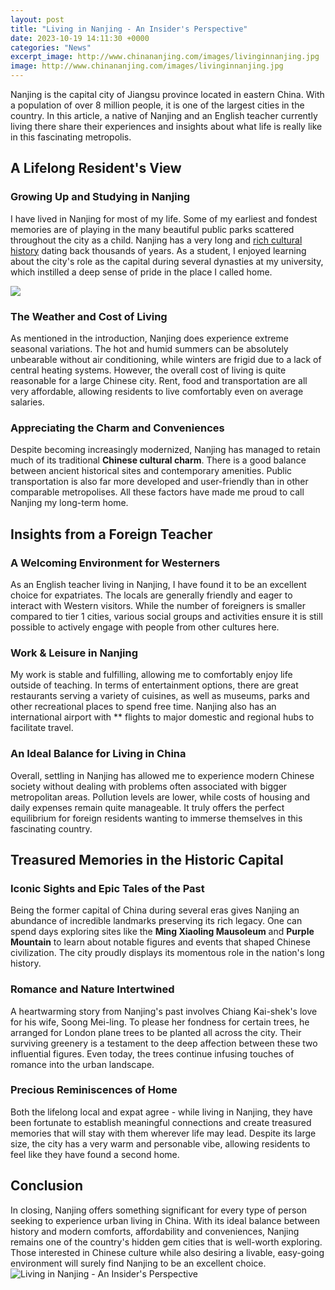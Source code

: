 ```yaml
---
layout: post
title: "Living in Nanjing - An Insider's Perspective"
date: 2023-10-19 14:11:30 +0000
categories: "News"
excerpt_image: http://www.chinananjing.com/images/livinginnanjing.jpg
image: http://www.chinananjing.com/images/livinginnanjing.jpg
---
```


Nanjing is the capital city of Jiangsu province located in eastern China. With a population of over 8 million people, it is one of the largest cities in the country. In this article, a native of Nanjing and an English teacher currently living there share their experiences and insights about what life is really like in this fascinating metropolis.
## A Lifelong Resident's View 
### Growing Up and Studying in Nanjing
I have lived in Nanjing for most of my life. Some of my earliest and fondest memories are of playing in the many beautiful public parks scattered throughout the city as a child. Nanjing has a very long and [rich cultural history](https://travelokla.github.io/2024-01-07-un-voyage-m-xe9morable-dans-la-jungle-guat-xe9malt-xe8que/) dating back thousands of years. As a student, I enjoyed learning about the city's role as the capital during several dynasties at my university, which instilled a deep sense of pride in the place I called home.

![](https://studycli.org/wp-content/uploads/2020/01/Nanjing-China-City-Wall.jpg)
### The Weather and Cost of Living
As mentioned in the introduction, Nanjing does experience extreme seasonal variations. The hot and humid summers can be absolutely unbearable without air conditioning, while winters are frigid due to a lack of central heating systems. However, the overall cost of living is quite reasonable for a large Chinese city. Rent, food and transportation are all very affordable, allowing residents to live comfortably even on average salaries. 
### Appreciating the Charm and Conveniences 
Despite becoming increasingly modernized, Nanjing has managed to retain much of its traditional **Chinese cultural charm**. There is a good balance between ancient historical sites and contemporary amenities. Public transportation is also far more developed and user-friendly than in other comparable metropolises. All these factors have made me proud to call Nanjing my long-term home.
## Insights from a Foreign Teacher 
### A Welcoming Environment for Westerners
As an English teacher living in Nanjing, I have found it to be an excellent choice for expatriates. The locals are generally friendly and eager to interact with Western visitors. While the number of foreigners is smaller compared to tier 1 cities, various social groups and activities ensure it is still possible to actively engage with people from other cultures here.
### Work & Leisure in Nanjing  
My work is stable and fulfilling, allowing me to comfortably enjoy life outside of teaching. In terms of entertainment options, there are great restaurants serving a variety of cuisines, as well as museums, parks and other recreational places to spend free time. Nanjing also has an international airport with ** flights to major domestic and regional hubs to facilitate travel.
### An Ideal Balance for Living in China
Overall, settling in Nanjing has allowed me to experience modern Chinese society without dealing with problems often associated with bigger metropolitan areas. Pollution levels are lower, while costs of housing and daily expenses remain quite manageable. It truly offers the perfect equilibrium for foreign residents wanting to immerse themselves in this fascinating country.
## Treasured Memories in the Historic Capital
### Iconic Sights and Epic Tales of the Past
Being the former capital of China during several eras gives Nanjing an abundance of incredible landmarks preserving its rich legacy. One can spend days exploring sites like the **Ming Xiaoling Mausoleum** and **Purple Mountain** to learn about notable figures and events that shaped Chinese civilization. The city proudly displays its momentous role in the nation's long history. 
### Romance and Nature Intertwined
A heartwarming story from Nanjing's past involves Chiang Kai-shek's love for his wife, Soong Mei-ling. To please her fondness for certain trees, he arranged for London plane trees to be planted all across the city. Their surviving greenery is a testament to the deep affection between these two influential figures. Even today, the trees continue infusing touches of romance into the urban landscape.
### Precious Reminiscences of Home 
Both the lifelong local and expat agree - while living in Nanjing, they have been fortunate to establish meaningful connections and create treasured memories that will stay with them wherever life may lead. Despite its large size, the city has a very warm and personable vibe, allowing residents to feel like they have found a second home.
## Conclusion
In closing, Nanjing offers something significant for every type of person seeking to experience urban living in China. With its ideal balance between history and modern comforts, affordability and conveniences, Nanjing remains one of the country's hidden gem cities that is well-worth exploring. Those interested in Chinese culture while also desiring a livable, easy-going environment will surely find Nanjing to be an excellent choice.
![Living in Nanjing - An Insider's Perspective](http://www.chinananjing.com/images/livinginnanjing.jpg)